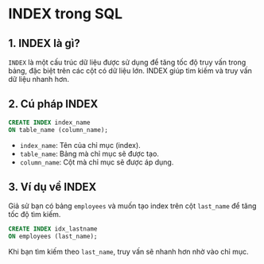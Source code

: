 
# INDEX trong SQL

## 1. INDEX là gì?
`INDEX` là một cấu trúc dữ liệu được sử dụng để tăng tốc độ truy vấn trong bảng, đặc biệt trên các cột có dữ liệu lớn. INDEX giúp tìm kiếm và truy vấn dữ liệu nhanh hơn.

## 2. Cú pháp INDEX
```sql
CREATE INDEX index_name
ON table_name (column_name);
```

- `index_name`: Tên của chỉ mục (index).
- `table_name`: Bảng mà chỉ mục sẽ được tạo.
- `column_name`: Cột mà chỉ mục sẽ được áp dụng.

## 3. Ví dụ về INDEX
Giả sử bạn có bảng `employees` và muốn tạo index trên cột `last_name` để tăng tốc độ tìm kiếm.

```sql
CREATE INDEX idx_lastname
ON employees (last_name);
```

Khi bạn tìm kiếm theo `last_name`, truy vấn sẽ nhanh hơn nhờ vào chỉ mục.
